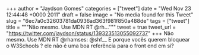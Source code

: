 
+++
author = "Jaydson Gomes"
categories = ["tweet"]
date = "Wed Nov 23 12:44:48 +0000 2011"
draft = false
image = "No media found for this Tweet"
slug = "6ec7a0c32603781da0936ad363f981f850a488de"
tags = ["tweet"]
title = """Não mesmo. Use MDN RT @rh..."""
tweet = true
tweet_url = "https://twitter.com/jaydson/status/139323513055092737"
+++
Não mesmo. Use MDN RT @rhamses: @shf__ E porque vocês querem bloquear o W3Schools ? ele não é uma boa referência para o front end em sí?
